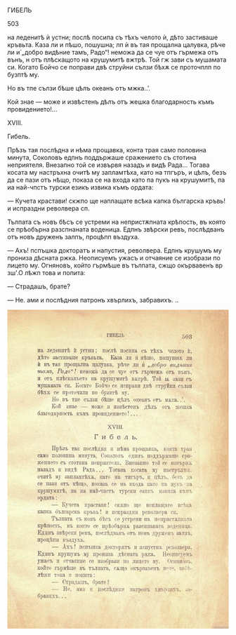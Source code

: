 ﻿ГИБЕЛЬ

503

на леденитѣ ѝ устни; послѣ посипа съ тѣхъ челото ѝ, дѣто застиваше кръвьта. Каза ли и пѣшо, пошушна; лп ѝ въ тая прощална цалувка, рѣче ли и́ „добро видѣние тамъ, Радо“! неможа да се чуе отъ гърмежа отъ вънъ, н отъ плѣскащото на крушумитѣ вжтрѣ. Той гж зави съ мушамата си. Когато Бойчо се поправи двѣ струйни сълзи бѣхѫ се проточплп по бузптѣ му.

Но въ тпе сълзи бѣше цѣлъ океанъ отъ мжка..’.

Кой знае — може и извѣстенъ дѣлъ отъ жешка благодарность къмъ провидението!...

XVIII.

Гибель.

Прѣзъ тая послѣдна и нѣма прощавка, конта трая само половина минута, Соколовъ едпнъ поддържаше сражението съ стотина неприятеля. Внезапно той се извървя назадъ и видѣ Рада... Тогава косата му настръхна очитѣ му запламтѣха, като на тпгъръ, и цѣлъ, безъ да се пази отъ нѣщо, показа се на входа като па пукъ на крушумитѣ, па иа най-чпстъ турски езикъ извика къмъ ордата:

— Кучета крастави! скжпо ще наплащате всѣка капка българска кръвь! и испраздни револвера сп.

Тълпата съ новъ бѣсъ се устреми на непристѫпната крѣпость, въ която се прѣобърна разспнаната воденица. Едпнъ звѣрски ревъ, послѣдванъ отъ новъ друженъ залпъ, процѣпп въздуха.

— Ахъ! пспъшка докторатъ и напустия, револвера. Едпнъ крушумъ му прониза дѣсната ржка. Неописуемъ ужасъ и отчаяние се изобрази по лицето му. Огняновъ, който гърмѣше въ тълпата, сжщо окървавенъ вр зш'.О лѣжп това и попита:

— Страдашъ, брате?

— Не. ами и послѣдния патронъ хвърлихъ, забравихъ. ..

![original](images/556.jpg)

